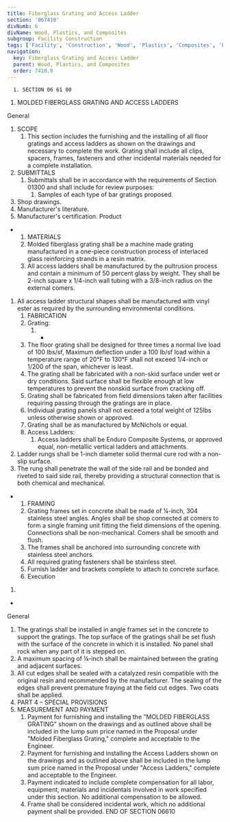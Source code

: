 ```yaml
---
title: Fiberglass Grating and Access Ladder
section: '067410'
divNumb: 6
divName: Wood, Plastics, and Composites
subgroup: Facility Construction
tags: ['Facility', 'Construction', 'Wood', 'Plastics', 'Composites', 'Fiberglass', 'Grating', 'Access', 'Ladder']
navigation:
  key: Fiberglass Grating and Access Ladder
  parent: Wood, Plastics, and Composites
  order: 7410.0
---
```


      1. SECTION 06 61 00
   1. MOLDED FIBERGLASS GRATING AND ACCESS LADDERS

General
1. SCOPE
   1. This section includes the furnishing and the installing of all floor gratings and access ladders as shown on the drawings and necessary to complete the work. Grating shall include all clips, spacers, frames, fasteners and other incidental materials needed for a complete installation.
2. SUBMITTALS
   1. Submittals shall be in accordance with the requirements of Section 01300 and shall include for review purposes:
      1. Samples of each type of bar gratings proposed.
2. Shop drawings.
3. Manufacturer's literature.
4. Manufacturer's certification.
Product

* 
	1. MATERIALS
   1. Molded fiberglass grating shall be a machine made grating manufactured in a one-piece construction process of interlaced glass reinforcing strands in a resin matrix.
   1. All access ladders shall be manufactured by the pultrusion process and contain a minimum of 50 percent glass by weight. They shall be 2-inch square x 1/4-inch wall tubing with a 3/8-inch radius on the external comers.
1. All access ladder structural shapes shall be manufactured with vinyl ester as required by the surrounding environmental conditions.
	1. FABRICATION
   1. Grating:
         1. * 
	1. The floor grating shall be designed for three times a normal live load of 100 Ibs/sf, Maximum deflection under a 100 Ib/sf load within a temperature range of 20°F to 130°F shall not exceed 1/4-inch or 1/200 of the span, whichever is least.
	2. The grating shall be fabricated with a non-skid surface under wet or dry conditions. Said surface shall be flexible enough at low temperatures to prevent the nonskid surface from cracking off.
	3. Grating shall be fabricated from field dimensions taken after facilities requiring passing through the gratings are in place.
	4. Individual grating panels shall not exceed a total weight of 125Ibs unless otherwise shown or approved.
	5. Grating shall be as manufactured by McNichols or equal.
   1. Access Ladders:
      1. Access ladders shall be Enduro Composite Systems, or approved equal, non-metallic vertical ladders and attachments.
2. Ladder rungs shall be 1-inch diameter solid thermal cure rod with a non-slip surface.
3. The rung shall penetrate the wall of the side rail and be bonded and riveted to said side rail, thereby providing a structural connection that is both chemical and mechanical.

* 
	1. FRAMING
   1. Grating frames set in concrete shall be made of ¼-inch, 304 stainless steel angles. Angles shall be shop connected at comers to form a single framing unit fitting the field dimensions of the opening. Connections shall be non-mechanical. Comers shall be smooth and flush.
   1. The frames shall be anchored into surrounding concrete with stainless steel anchors.
   1. All required grating fasteners shall be stainless steel.
   1. Furnish ladder and brackets complete to attach to concrete surface.
   1. Execution
1.  

* 
	
General
   1. The gratings shall be installed in angle frames set in the concrete to support the gratings. The top surface of the gratings shall be set flush with the surface of the concrete in which it is installed. No panel shall rock when any part of it is stepped on.
2. A maximum spacing of ¼-inch shall be maintained between the grating and adjacent surfaces.
3. All cut edges shall be sealed with a catalyzed resin compatible with the original resin and recommended by the manufacturer. The sealing of the edges shall prevent premature fraying at the field cut edges. Two coats shall be applied.
1. PART 4 – SPECIAL PROVISIONS
1. MEASUREMENT AND PAYMENT
   1. Payment for furnishing and installing the "MOLDED FIBERGLASS GRATING" shown on the drawings and as outlined above shall be included in the lump sum price named in the Proposal under "Molded Fiberglass Grating," complete and acceptable to the Engineer.
   1. Payment for furnishing and installing the Access Ladders shown on the drawings and as outlined above shall be included in the lump sum price named in the Proposal under "Access Ladders," complete and acceptable to the Engineer.
   1. Payment indicated to include complete compensation for all labor, equipment, materials and incidentals involved in work specified under this section. No additional compensation to be allowed.
   1. Frame shall be considered incidental work, which no additional payment shall be provided.
END OF SECTION 06610

